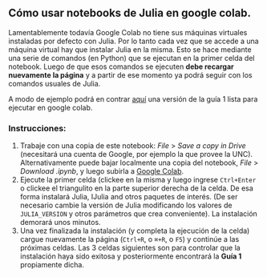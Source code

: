 ## Cómo usar notebooks de Julia en google colab.

Lamentablemente todavía Google Colab no tiene sus máquinas virtuales instaladas por defecto con Julia.
Por lo tanto cada vez que se accede a una máquina virtual hay que instalar Julia en la misma. 
Esto se hace mediante una serie de comandos (en Python) que se ejecutan en la primer celda del notebook. 
Luego de que esos comandos se ejecuten **debe recargar nuevamente la página** y a partir de ese momento 
ya podrá seguir con los comandos usuales de Julia. 

A modo de ejemplo podrá en contrar [aquí](https://colab.research.google.com/drive/19TQkEccGqs4F3xsqMIqZf-wEsAJMH36F?usp=sharing)
una versión de la guía 1 lista para ejecutar en google colab. 

### Instrucciones:
1. Trabaje con una copia de este notebook: _File_ > _Save a copy in Drive_ (necesitará una cuenta de Google, por ejemplo la que provee la UNC). Alternativamente puede bajar localmente una copia del notebook, _File_ > _Download .ipynb_, y luego subirla a [Google Colab](https://colab.research.google.com/).
2. Ejecute la primer celda (clickee en la misma y luego ingrese `Ctrl+Enter` o clickee el triangulito en la parte superior derecha de la celda. De esa forma instalará  Julia, IJulia and otros paquetes de interés. (De ser necesario cambie la versión de Julia modificando los valores de `JULIA_VERSION` y otros parámetros que crea conveniente). La instalación demorará unos minutos.
3. Una vez finalizada la instalación (y completa la ejecución de la celda) cargue nuevamente la página (`Ctrl+R`, o `⌘+R`, o `F5`) y continúe a las próximas celdas. Las 3 celdas siguientes son para controlar que la instalación haya sido exitosa y posteriormente encontrará la **Guía 1** propiamente dicha.

